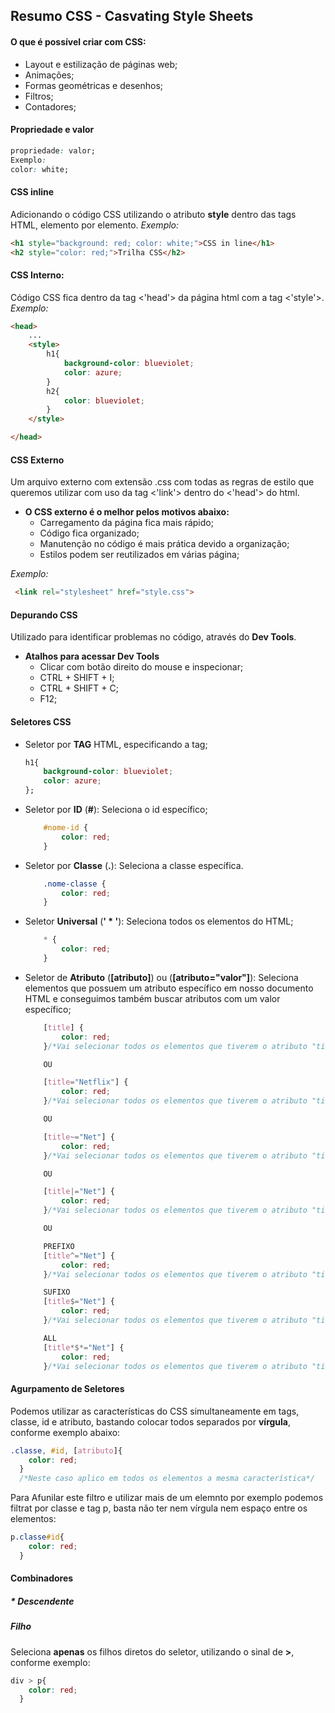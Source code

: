 
## Resumo CSS - Casvating Style Sheets

#### O que é possível criar com CSS:

* Layout e estilização de páginas web;
* Animações;
* Formas geométricas e desenhos;
* Filtros;
* Contadores;

#### Propriedade e valor
~~~css
propriedade: valor;
Exemplo:
color: white;
~~~

#### CSS inline
Adicionando o código CSS utilizando o atributo **style** dentro das tags HTML, elemento por elemento.
_Exemplo:_
~~~html
<h1 style="background: red; color: white;">CSS in line</h1>
<h2 style="color: red;">Trilha CSS</h2>
~~~
#### CSS Interno:
Código CSS fica dentro da tag <'head'> da página html com a tag <'style'>.
_Exemplo:_
~~~html
<head>
    ...
    <style>
        h1{
            background-color: blueviolet;
            color: azure;
        }
        h2{
            color: blueviolet;
        }
    </style>

</head>
~~~

#### CSS Externo
Um arquivo externo com extensão .css com todas as regras de estilo que queremos utilizar com uso da tag <'link'> dentro do <'head'> do html.

  * **O CSS externo é o melhor pelos motivos abaixo:**
    * Carregamento da página fica mais rápido;
    * Código fica organizado;
    * Manutenção no código é mais prática devido a organização;
    * Estilos podem ser reutilizados em várias página;

_Exemplo:_
~~~html
 <link rel="stylesheet" href="style.css">
~~~
#### Depurando CSS
Utilizado para identificar problemas no código, através do **Dev Tools**.
* **Atalhos para acessar Dev Tools**
  * Clicar com botão direito do mouse e inspecionar;
  * CTRL + SHIFT + I;
  * CTRL + SHIFT + C;
  * F12;

#### Seletores CSS
* Seletor por **TAG** HTML, especificando a tag;
    ~~~css
    h1{
        background-color: blueviolet;
        color: azure;
    };
    ~~~
* Seletor por **ID** (**#**): Seleciona o id específico;
    ~~~css
        #nome-id {
            color: red;
        }
    ~~~
* Seletor por **Classe** (**.**): Seleciona a classe específica.
    ~~~css
        .nome-classe {
            color: red;
        }
    ~~~
* Seletor **Universal** (**' * '**): Seleciona todos os elementos do HTML;
    ~~~css
        * {
            color: red;
        }
    ~~~
* Seletor de **Atributo** (**[atributo]**) ou (**[atributo="valor"]**): Seleciona elementos que possuem um atributo específico em nosso documento HTML e conseguimos também buscar atributos com um valor específico;
    ~~~CSS
        [title] {
            color: red;
        }/*Vai selecionar todos os elementos que tiverem o atributo "title"*/

        OU

        [title="Netflix"] {
            color: red;
        }/*Vai selecionar todos os elementos que tiverem o atributo "title" e mais o valor "entre aspas", valor EXATO.*/

        OU

        [title~="Net"] {
            color: red;
        }/*Vai selecionar todos os elementos que tiverem o atributo "title" e mais o valor "entre aspas", neste caso busca parte do valor, não necessitar ser idêntico.*/

        OU

        [title|="Net"] {
            color: red;
        }/*Vai selecionar todos os elementos que tiverem o atributo "title" e mais o valor "entre aspas" imediatamente seguido de um hífen.*/

        OU

        PREFIXO
        [title^="Net"] {
            color: red;
        }/*Vai selecionar todos os elementos que tiverem o atributo "title" e que COMECE com o valor entre aspas.*/

        SUFIXO
        [title$="Net"] {
            color: red;
        }/*Vai selecionar todos os elementos que tiverem o atributo "title" e que TERMINE com o valor entre aspas.*/

        ALL
        [title*$*="Net"] {
            color: red;
        }/*Vai selecionar todos os elementos que tiverem o atributo "title" e que CONTENHAM em qualquer parte o valor entre aspas.*/
    ~~~

#### Agurpamento de Seletores
Podemos utilizar as características do CSS simultaneamente em tags, classe, id e atributo, bastando colocar todos separados por **vírgula**, conforme exemplo abaixo:
~~~css
.classe, #id, [atributo]{
    color: red;
  }
  /*Neste caso aplico em todos os elementos a mesma característica*/
~~~

Para Afunilar este filtro e utilizar mais de um elemnto por exemplo podemos filtrat por classe e tag p, basta não ter nem vírgula nem espaço entre os elementos:
~~~css
p.classe#id{
    color: red;
  }
~~~
#### Combinadores
##### * Descendente
##### Filho
Seleciona **apenas** os filhos diretos do seletor, utilizando o sinal de **>**, conforme exemplo:
~~~css
div > p{
    color: red;
  }
~~~

